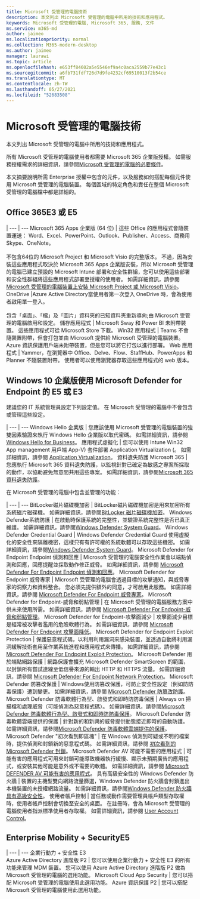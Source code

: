```yaml
---
title: Microsoft 受管理的電腦技術
description: 本文列出 Microsoft 受管理的電腦中所用的技術和應用程式。
keywords: Microsoft 受管理的電腦, Microsoft 365, 服務, 文件
ms.service: m365-md
author: jaimeo
ms.localizationpriority: normal
ms.collection: M365-modern-desktop
ms.author: jaimeo
manager: laurawi
ms.topic: article
ms.openlocfilehash: e653ff84602a5e5546ef9a4c0aca2559b77e43c1
ms.sourcegitcommit: a6fb731fdf726d7d9fe4232cf69510013f2b54ce
ms.translationtype: MT
ms.contentlocale: zh-TW
ms.lasthandoff: 05/27/2021
ms.locfileid: "52683508"
---
```

# <a name="microsoft-managed-desktop-technologies"></a>Microsoft 受管理的電腦技術

本文列出 Microsoft 受管理的電腦中所用的技術和應用程式。

<!-- Microsoft 365 E5; Device as a Service -->
<!-- in O365 table, standard suite, removed this sentence "Please see the Installation of Project/Visio 64bit Click to Run Addendum for important deployment instructions. -->

所有 Microsoft 受管理的電腦使用者都需要 Microsoft 365 企業版授權。 如需服務授權需求的詳細資訊，請參閱[Microsoft 受管理的電腦的必要條件](../get-ready/prerequisites.md)。

本文摘要說明所需 Enterprise 授權中包含的元件，以及服務如何搭配每個元件使用 Microsoft 受管理的電腦裝置。 每個區域的特定角色和責任在整個 Microsoft 受管理的電腦檔中都是詳細的。 

## <a name="office-365-e3-or-e5"></a>Office 365E3 或 E5
 |
 --- | ---
Microsoft 365 Apps 企業版 (64 位)  | 這些 Office 的應用程式會隨裝置運送： Word、Excel、PowerPoint、Outlook、Publisher、Access、商務用 Skype、OneNote。<br><br>不包含64位的 Microsoft Project 和 Microsoft Visio 的完整版本。 不過，因為安裝這些應用程式取決於 Microsoft 365 Apps 企業版安裝，所以 Microsoft 受管理的電腦已建立預設的 Microsoft Intune 部署和安全性群組，您可以使用這些部署和安全性群組將這些應用程式部署至授權的使用者。 如需詳細資訊，請參閱[Microsoft 受管理的電腦裝置上安裝 Microsoft Project 或 Microsoft Visio](../get-started/project-visio.md)。
OneDrive |Azure Active Directory當使用者第一次登入 OneDrive 時，會為使用者啟用單一登入。<br><br>包含「桌面」、「檔」及「圖片」資料夾的已知資料夾重新導向;由 Microsoft 受管理的電腦啟用和設定。
儲存應用程式 |    Microsoft Sway 和 Power BI 未附帶裝置。 這些應用程式可從 Microsoft Store 下載。
Win32 應用程式 |    Teams 不會隨裝置附帶，但會打包並由 Microsoft 提供給 Microsoft 受管理的電腦裝置。 Azure 資訊保護用戶端未附帶裝置，但是您可以將它打包以進行部署。
Web 應用程式 |  Yammer，在瀏覽器中 Office、Delve、Flow、StaffHub、PowerApps 和 Planner 不隨裝置附帶。 使用者可以使用瀏覽器存取這些應用程式的 web 版本。


## <a name="windows-10-enterprise-e5-or-e3-with-microsoft-defender-for-endpoint"></a>Windows 10 企業版使用 Microsoft Defender for Endpoint 的 E5 或 E3
建議您的 IT 系統管理員設定下列設定值。 在 Microsoft 受管理的電腦中不會包含或管理這些設定。

 |
 --- | ---
Windows Hello 企業版 | 您應該使用 Microsoft 受管理的電腦裝置的強雙因素驗證來執行 Windows Hello 企業版以取代密碼。 如需詳細資訊，請參閱[Windows Hello for Business](/windows/security/identity-protection/hello-for-business/hello-identity-verification)。
應用程式虛擬化 | 您可以使用 Intune Win32 App management 用戶端 App-V) 套件部署 Application Virtualization (。 如需詳細資訊，請參閱 [Application Virtualization](/windows/application-management/app-v/appv-technical-reference)。
資料遺失防護 Microsoft 365 | 您應執行 Microsoft 365 資料遺失防護，以監視針對已確定為敏感之專案所採取的動作，以協助避免無意間共用這些專案。 如需詳細資訊，請參閱[Microsoft 365 資料遺失防護](../../compliance/endpoint-dlp-learn-about.md)。


在 Microsoft 受管理的電腦中包含並管理的功能：

 |
 --- | ---
BitLocker磁片磁碟機加密 | BitLocker磁片磁碟機加密是用來加密所有系統磁片磁碟機。 如需詳細資訊，請參閱[BitLocker 磁片磁碟機加密](/windows/security/information-protection/bitlocker/bitlocker-overview)。
Windows Defender系統防護 | 在啟動時保護系統的完整性，並驗證系統完整性是否已真正維護。 如需詳細資訊，請參閱[Windows Defender System Guard]( https://docs.microsoft.com/windows/security/threat-protection/windows-defender-system-guard/system-guard-how-hardware-based-root-of-trust-helps-protect-windows)。
Windows Defender Credential Guard | Windows Defender Credential Guard 使用虛擬化的安全性來隔離機密，這樣只有有許可權的系統軟體可以存取這些機密。 如需詳細資訊，請參閱[Windows Defender System Guard]( https://docs.microsoft.com/windows/security/threat-protection/windows-defender-system-guard/system-guard-how-hardware-based-root-of-trust-helps-protect-windows)。
Microsoft Defender for Endpoint Endpoint 偵測和回應 | Microsoft 受管理的電腦安全性作業會以端點偵測和回應，回應提醒並採取動作修正威脅。 如需詳細資訊，請參閱 [Microsoft Defender For Endpoint Endpoint 偵測和回應](/windows/security/threat-protection/microsoft-defender-atp/overview-endpoint-detection-response)。
Microsoft Defender for Endpoint 威脅專家 | Microsoft 受管理的電腦會透過目標的攻擊通知，與威脅專家的洞察力和資料整合。 您必須先提供額外的同意，才可啟用此服務。 如需詳細資訊，請參閱 [Microsoft Defender For Endpoint 威脅專家](/windows/security/threat-protection/microsoft-defender-atp/microsoft-threat-experts)。
Microsoft Defender for Endpoint-威脅和弱點管理 | 在 Microsoft 受管理的電腦服務方案中供未來使用所需。 如需詳細資訊，請參閱 [Microsoft Defender For Endpoint-威脅和弱點管理](/windows/security/threat-protection/microsoft-defender-atp/next-gen-threat-and-vuln-mgt)。
Microsoft Defender for Endpoint-攻擊面減少 | 攻擊面減少目標是經常被攻擊者濫用的危險軟體行為。 如需詳細資訊，請參閱 [Microsoft Defender For Endpoint 攻擊面降低](/windows/security/threat-protection/microsoft-defender-atp/attack-surface-reduction)。
Microsoft Defender for Endpoint Exploit Protection | 保護惡意程式碼，以利用利用漏洞來感染裝置，並透過自動將利用漏洞緩解技術套用至作業系統進程和應用程式來傳播。 如需詳細資訊，請參閱 [Microsoft Defender For Endpoint Exploit Protection](/windows/security/threat-protection/microsoft-defender-atp/exploit-protection)。
Microsoft Defender 用於端點網路保護 | 網路保護會擴充 Microsoft Defender SmartScreen 的範圍，以封鎖所有嘗試連線至低信譽來源的輸出 HTTP 和 HTTPS 流量。 如需詳細資訊，請參閱 [Microsoft Defender For Endpoint Network Protection](/windows/security/threat-protection/microsoft-defender-atp/network-protection)。
Microsoft Defender 防篡改保護 | Windows使用防篡改保護，可防止安全性設定（例如防防毒保護）遭到變更。 如需詳細資訊，請參閱 [Microsoft Defender 防篡改防護](/windows/security/threat-protection/microsoft-defender-antivirus/prevent-changes-to-security-settings-with-tamper-protection)。
Microsoft Defender 防毒軟體行為型、啟發式和即時防防毒保護 | Always on 掃描檔和處理威脅（可能偵測為惡意程式碼）。 如需詳細資訊，請參閱[Microsoft Defender 防毒軟體行為型、啟發式和即時防防毒保護]( https://docs.microsoft.com/windows/security/threat-protection/microsoft-defender-antivirus/microsoft-defender-antivirus-in-windows-10)。
Microsoft Defender 防毒軟體雲端提供的保護 | 針對新的和新興的威脅提供動態接近即時的自動防護。 如需詳細資訊，請參閱[Microsoft Defender 防毒軟體雲端提供的保護](/windows/security/threat-protection/microsoft-defender-antivirus/utilize-microsoft-cloud-protection-microsoft-defender-antivirus)。
Microsoft Defender "初次看到即區塊" | 在 Windows 偵測到可疑或不明的檔案時，提供偵測和封鎖新的惡意程式碼。 如需詳細資訊，請參閱 [初次看到的 Microsoft Defender 封鎖](/windows/security/threat-protection/microsoft-defender-antivirus/configure-block-at-first-sight-microsoft-defender-antivirus)。
Microsoft Defender AV 可能不需要的應用程式 | 可能有害的應用程式可用來封鎖可能導致機器執行緩慢、顯示未預期廣告的應用程式，或安裝其他可能是意外或不需要的軟體。 如需詳細資訊，請參閱 [Microsoft DEFENDER AV 可能有害的應用程式](/windows/security/threat-protection/microsoft-defender-antivirus/detect-block-potentially-unwanted-apps-microsoft-defender-antivirus)。
具有高級安全性的 Windows Defender 防火牆 | 裝置的主機型雙向網路流量篩選，Windows Defender 防火牆會封鎖進出本機裝置的未授權網路流量。 如需詳細資訊，請參閱[Windows Defender 防火牆具有高級安全性](/windows/security/threat-protection/windows-firewall/windows-firewall-with-advanced-security)。
使用者帳戶控制 | 當任務或動作需要管理員帳戶類型存取權時，使用者帳戶控制會切換至安全的桌面。 在註冊時，會為 Microsoft 受管理的電腦使用者指派標準使用者存取權。 如需詳細資訊，請參閱 [User Account Control](/windows/security/identity-protection/user-account-control/how-user-account-control-works)。


## <a name="enterprise-mobility--security-e5"></a>Enterprise Mobility + SecurityE5

 |
 --- | ---
企業行動力 + 安全性 E3<br>Azure Active Directory 進階版 P2 |    您可以使用企業行動力 + 安全性 E3 的所有功能來管理 MDM 裝置。 您可以使用 Azure Active Directory 進階版 P2 做為 Microsoft 受管理的電腦的選用功能。
Microsoft Cloud App Security |  您可以搭配 Microsoft 受管理的電腦使用此選用功能。
Azure 資訊保護 P2  | 您可以搭配 Microsoft 受管理的電腦使用此選用功能。
